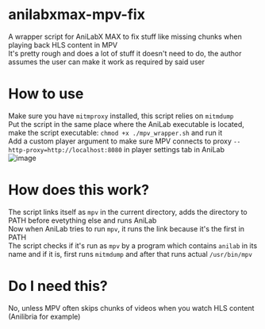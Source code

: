 # anilabxmax-mpv-fix
A wrapper script for AniLabX MAX to fix stuff like missing chunks when playing back HLS content in MPV\
It's pretty rough and does a lot of stuff it doesn't need to do, the author assumes the user can make it work as required by said user

# How to use
Make sure you have `mitmproxy` installed, this script relies on `mitmdump`\
Put the script in the same place where the AniLab executable is located, make the script executable: `chmod +x ./mpv_wrapper.sh` and run it\
Add a custom player argument to make sure MPV connects to proxy `--http-proxy=http://localhost:8080` in player settings tab in AniLab\
![image](https://github.com/trigger337/anilabxmax-mpv-fix/assets/72268042/5f05d6cc-2155-4ce7-8004-3d917a53f3dc)

# How does this work?
The script links itself as `mpv` in the current directory, adds the directory to PATH before evetything else and runs AniLab\
Now when AniLab tries to run `mpv`, it runs the link because it's the first in PATH\
The script checks if it's run as `mpv` by a program which contains `anilab` in its name and if it is, first runs `mitmdump` and after that runs actual `/usr/bin/mpv`

# Do I need this?
No, unless MPV often skips chunks of videos when you watch HLS content (Anilibria for example)
